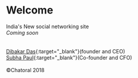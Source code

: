 # Welcome
India's New social networking site<br><em>Coming soon</em><br>
<br><br>
[Dibakar Das](https://www.dibakardas.tk){:target="_blank"}(founder and CEO)<br>[Subha Paul](https://www.subhapaul.tk){:target="_blank"}(Co-founder and CFO)<br><br>©Chatoral 2018
